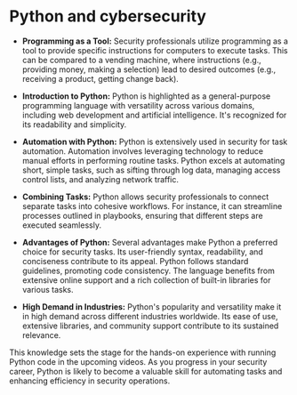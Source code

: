 # Python and cybersecurity


- **Programming as a Tool:** Security professionals utilize programming as a tool to provide specific instructions for computers to execute tasks. This can be compared to a vending machine, where instructions (e.g., providing money, making a selection) lead to desired outcomes (e.g., receiving a product, getting change back).

- **Introduction to Python:** Python is highlighted as a general-purpose programming language with versatility across various domains, including web development and artificial intelligence. It's recognized for its readability and simplicity.

- **Automation with Python:** Python is extensively used in security for task automation. Automation involves leveraging technology to reduce manual efforts in performing routine tasks. Python excels at automating short, simple tasks, such as sifting through log data, managing access control lists, and analyzing network traffic.

- **Combining Tasks:** Python allows security professionals to connect separate tasks into cohesive workflows. For instance, it can streamline processes outlined in playbooks, ensuring that different steps are executed seamlessly.

- **Advantages of Python:** Several advantages make Python a preferred choice for security tasks. Its user-friendly syntax, readability, and conciseness contribute to its appeal. Python follows standard guidelines, promoting code consistency. The language benefits from extensive online support and a rich collection of built-in libraries for various tasks.

- **High Demand in Industries:** Python's popularity and versatility make it in high demand across different industries worldwide. Its ease of use, extensive libraries, and community support contribute to its sustained relevance.

This knowledge sets the stage for the hands-on experience with running Python code in the upcoming videos. As you progress in your security career, Python is likely to become a valuable skill for automating tasks and enhancing efficiency in security operations.
